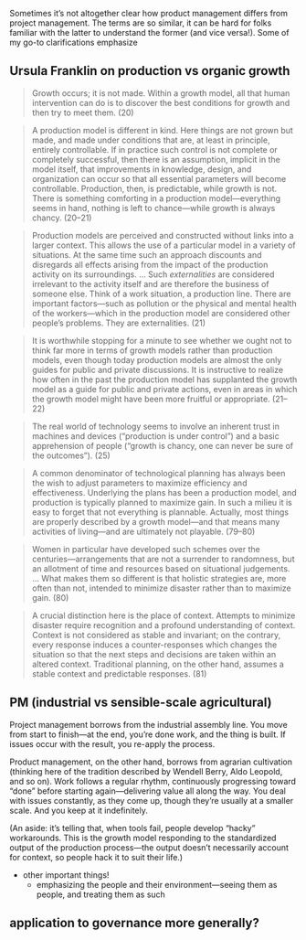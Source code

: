 Sometimes it’s not altogether clear how product management differs from project management. The terms are so similar, it can be hard for folks familiar with the latter to understand the former (and vice versa!). Some of my go-to clarifications emphasize 



## Ursula Franklin on production vs organic growth
> Growth occurs; it is not made. Within a growth model, all that human intervention can do is to discover the best conditions for growth and then try to meet them. (20)

> A production model is different in kind. Here things are not grown but made, and made under conditions that are, at least in principle, entirely controllable. If in practice such control is not complete or completely successful, then there is an assumption, implicit in the model itself, that improvements in knowledge, design, and organization can occur so that all essential parameters will become controllable. Production, then, is predictable, while growth is not. There is something comforting in a production model—everything seems in hand, nothing is left to chance—while growth is always chancy. (20–21)

> Production models are perceived and constructed without links into a larger context. This allows the use of a particular model in a variety of situations. At the same time such an approach discounts and disregards all effects arising from the impact of the production activity on its surroundings. ... Such _externalities_ are considered irrelevant to the activity itself and are therefore the business of someone else. Think of a work situation, a production line. There are important factors—such as pollution or the physical and mental health of the workers—which in the production model are considered other people’s problems. They are externalities. (21)

> It is worthwhile stopping for a minute to see whether we ought not to think far more in terms of growth models rather than production models, even though today production models are almost the only guides for public and private discussions. It is instructive to realize how often in the past the production model has supplanted the growth model as a guide for public and private actions, even in areas in which the growth model might have been more fruitful or appropriate. (21–22)

> The real world of technology seems to involve an inherent trust in machines and devices (“production is under control”) and a basic apprehension of people (“growth is chancy, one can never be sure of the outcomes”). (25)

> A common denominator of technological planning has always been the wish to adjust parameters to maximize efficiency and effectiveness. Underlying the plans has been a production model, and production is typically planned to maximize gain. In such a milieu it is easy to forget that not everything is plannable. Actually, most things are properly described by a growth model—and that means many activities of living—and are ultimately not playable. (79–80)

> Women in particular have developed such schemes over the centuries—arrangements that are not a surrender to randomness, but an allotment of time and resources based on situational judgements. ... What makes them so different is that holistic strategies are, more often than not, intended to minimize disaster rather than to maximize gain. (80)

> A crucial distinction here is the place of context. Attempts to minimize disaster require recognition and a profound understanding of context. Context is not considered as stable and invariant; on the contrary, every response induces a counter-responses which changes the situation so that the next steps and decisions are taken within an altered context. Traditional planning, on the other hand, assumes a stable context and predictable responses. (81)

## PM (industrial vs sensible-scale agricultural)

Project management borrows from the industrial assembly line. You move from start to finish—at the end, you’re done work, and the thing is built. If issues occur with the result, you re-apply the process.

Product management, on the other hand, borrows from agrarian cultivation (thinking here of the tradition described by Wendell Berry, Aldo Leopold, and so on). Work follows a regular rhythm, continuously progressing toward “done” before starting again—delivering value all along the way. You deal with issues constantly, as they come up, though they’re usually at a smaller scale. And you keep at it indefinitely.

(An aside: it’s telling that, when tools fail, people develop “hacky” workarounds. This is the growth model responding to the standardized output of the production process—the output doesn’t necessarily account for context, so people hack it to suit their life.)



- other important things!
	- emphasizing the people and their environment—seeing them as people, and treating them as such

## application to governance more generally?

